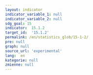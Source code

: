 ```yaml
---
layout: indicator
indicator_variable_1: null
indicator_variable_2: null
sdg_goal: 15
indicator:  15.1.2
target_id:  '15.1.2'
permalink: /en/statistics_glob/15-1-2/
pre: null
graph: null
source_url: 'experimental'
lang:  en
kategorie: null
zmienne: null
---
```

